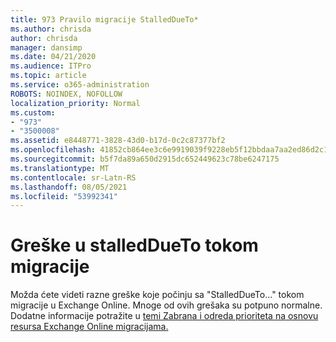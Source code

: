 ```yaml
---
title: 973 Pravilo migracije StalledDueTo*
ms.author: chrisda
author: chrisda
manager: dansimp
ms.date: 04/21/2020
ms.audience: ITPro
ms.topic: article
ms.service: o365-administration
ROBOTS: NOINDEX, NOFOLLOW
localization_priority: Normal
ms.custom:
- "973"
- "3500008"
ms.assetid: e8448771-3828-43d0-b17d-0c2c87377bf2
ms.openlocfilehash: 41852cb864ee3c6e9919039f9228eb5f12bbdaa7aa2ed86d2c1b654bd84c65c9
ms.sourcegitcommit: b5f7da89a650d2915dc652449623c78be6247175
ms.translationtype: MT
ms.contentlocale: sr-Latn-RS
ms.lasthandoff: 08/05/2021
ms.locfileid: "53992341"
---
```

# <a name="stalleddueto-errors-during-migration"></a>Greške u stalledDueTo tokom migracije

Možda ćete videti razne greške koje počinju sa "StalledDueTo..." tokom migracije u Exchange Online. Mnoge od ovih grešaka su potpuno normalne. Dodatne informacije potražite u [temi Zabrana i odreda prioriteta na osnovu resursa Exchange Online migracijama.](https://techcommunity.microsoft.com/t5/exchange-team-blog/resource-based-throttling-and-prioritization-in-exchange-online/ba-p/608020)
